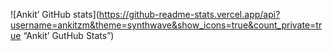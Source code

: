 ![Ankit’ GitHub stats](https://github-readme-stats.vercel.app/api?username=ankitzm&theme=synthwave&show_icons=true&count_private=true “Ankit’ GutHub Stats”)
